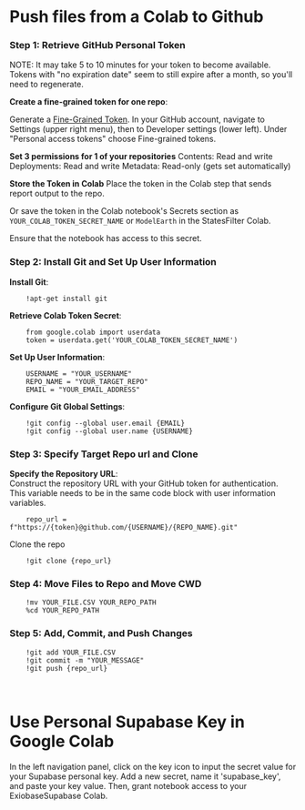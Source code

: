 # Push files from a Colab to Github

### Step 1: Retrieve GitHub Personal Token

NOTE: It may take 5 to 10 minutes for your token to become available.
Tokens with "no expiration date" seem to still expire after a month, so you'll need to regenerate.

**Create a fine-grained token for one repo**:  

Generate a [Fine-Grained Token](https://github.com/settings/personal-access-tokens).
In your GitHub account, navigate to Settings (upper right menu), then to Developer settings (lower left). Under "Personal access tokens" choose Fine-grained tokens.

**Set 3 permissions for 1 of your repositories**<!--It may not be necessary to set both of these first two-->
Contents: Read and write
Deployments: Read and write
Metadata: Read-only (gets set automatically)

**Store the Token in Colab** 
Place the token in the Colab step that sends report output to the repo.

Or save the token in the Colab notebook's Secrets section as `YOUR_COLAB_TOKEN_SECRET_NAME` or `ModelEarth` in the StatesFilter Colab.

Ensure that the notebook has access to this secret.

### Step 2: Install Git and Set Up User Information

**Install Git**:

		!apt-get install git

**Retrieve Colab Token Secret**:

		from google.colab import userdata
		token = userdata.get('YOUR_COLAB_TOKEN_SECRET_NAME')

**Set Up User Information**:

		USERNAME = "YOUR_USERNAME"
		REPO_NAME = "YOUR_TARGET_REPO"
		EMAIL = "YOUR_EMAIL_ADDRESS"

**Configure Git Global Settings**:

		!git config --global user.email {EMAIL}
		!git config --global user.name {USERNAME}

### Step 3: Specify Target Repo url and Clone 

**Specify the Repository URL**:  
	Construct the repository URL with your GitHub token for authentication. This variable needs to be in the same code block with user information variables.

		repo_url = f"https://{token}@github.com/{USERNAME}/{REPO_NAME}.git"

Clone the repo

		!git clone {repo_url}

### Step 4: Move Files to Repo and Move CWD

		!mv YOUR_FILE.CSV YOUR_REPO_PATH
		%cd YOUR_REPO_PATH

### Step 5: Add, Commit, and Push Changes

		!git add YOUR_FILE.CSV
		!git commit -m "YOUR_MESSAGE"
		!git push {repo_url}

<br>

# Use Personal Supabase Key in Google Colab

In the left navigation panel, click on the key icon to input the secret value for your Supabase personal key. Add a new secret, name it 'supabase_key', and paste your key value. Then, grant notebook access to your ExiobaseSupabase Colab.

